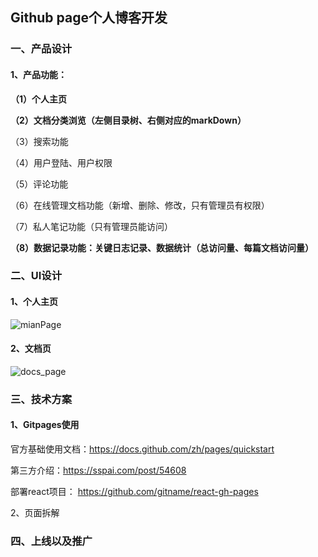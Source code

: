 ## Github page个人博客开发

### 一、产品设计

#### 1、产品功能：

**（1）个人主页** 

**（2）文档分类浏览（左侧目录树、右侧对应的markDown）**

（3）搜索功能

（4）用户登陆、用户权限

（5）评论功能

（6）在线管理文档功能（新增、删除、修改，只有管理员有权限）

（7）私人笔记功能（只有管理员能访问）

**（8）数据记录功能：关键日志记录、数据统计（总访问量、每篇文档访问量）**





### 二、UI设计

#### 1、个人主页

![mianPage](/Users/wanghao40/Desktop/学习记录-思维导图/github-project/thinkingisMagic.github.io/markdown/mian_page.png)



#### 2、文档页

![docs_page](/Users/wanghao40/Desktop/学习记录-思维导图/github-project/thinkingisMagic.github.io/markdown/docs_page.png)





### 三、技术方案



#### 1、Gitpages使用

官方基础使用文档：https://docs.github.com/zh/pages/quickstart

第三方介绍：https://sspai.com/post/54608

部署react项目： https://github.com/gitname/react-gh-pages



2、页面拆解





### 四、上线以及推广
